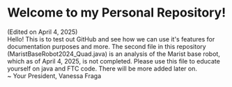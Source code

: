# Welcome to my Personal Repository!
(Edited on April 4, 2025) <br>
Hello! This is to test out GitHub and see how we can use it's features for documentation purposes and more. The second file in this repository (MaristBaseRobot2024_Quad.java) is an analysis of the Marist base robot, which as of April 4, 2025, is not completed. Please use this file to educate yourself on java and FTC code. There will be more added later on. <br>
~ Your President, Vanessa Fraga
